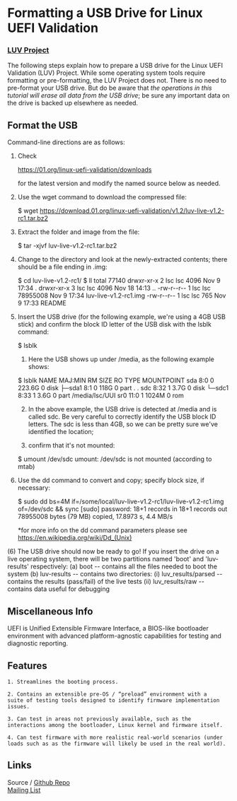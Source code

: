 # Formatting a USB Drive for Linux UEFI Validation  
### [LUV Project](https://01.org/linux-uefi-validation) 

The following steps explain how to prepare a USB drive for the Linux UEFI 
Validation (LUV) Project. While some operating system tools require formatting 
or pre-formatting, the LUV Project does not. There is no need to pre-format 
your USB drive. But do be aware that *the operations in this tutorial will erase
all data from the USB drive*; be sure any important data on the drive is 
backed up elsewhere as needed.  

## Format the USB
Command-line directions are as follows:  

1. Check 

	https://01.org/linux-uefi-validation/downloads 

	for the latest version and modify the named source below as needed.  


2. Use the wget command to download the compressed file:

	$ wget https://download.01.org/linux-uefi-validation/v1.2/luv-live-v1.2-rc1.tar.bz2


3. Extract the folder and image from the file:

	$ tar -xjvf luv-live-v1.2-rc1.tar.bz2


4. Change to the directory and look at the newly-extracted contents; there 
should be a file ending in .img:

	$ cd luv-live-v1.2-rc1/
	$ ll
	total 77140
	drwxr-xr-x 2 lsc lsc     4096 Nov  9 17:34 .
	drwxr-xr-x 3 lsc lsc     4096 Nov 18 14:13 ..
	-rw-r--r-- 1 lsc lsc 78955008 Nov  9 17:34 luv-live-v1.2-rc1.img
	-rw-r--r-- 1 lsc lsc      765 Nov  9 17:33 README


5. Insert the USB drive (for the following example, we're using a 4GB USB stick) 
and confirm the block ID letter of the USB disk with the lsblk command:

	$ lsblk

	1. Here the USB shows up under /media, as the following 
	example shows: 

	$ lsblk
		NAME   MAJ:MIN RM   SIZE RO TYPE MOUNTPOINT
		sda      8:0    0 223.6G  0 disk 
		├─sda1   8:1    0   118G  0 part 
		.
		.
		sdc      8:32   1   3.7G  0 disk 
		└─sdc1   8:33   1   3.6G  0 part /media/lsc/UUI
		sr0     11:0    1  1024M  0 rom  

	2. In the above example, the USB drive is detected at /media and is 
	called sdc. Be very careful to correctly identify the USB block ID letters. 
	The sdc is less than 4GB, so we can be pretty sure we've identified the 
	location;  

	3. confirm that it's not mounted: 
		
	$ umount /dev/sdc
		umount: /dev/sdc is not mounted (according to mtab)

		
6. Use the dd command to convert and copy; specify block size, if necessary:

	$ sudo dd bs=4M if=/some/local/luv-live-v1.2-rc1/luv-live-v1.2-rc1.img of=/dev/sdc && sync
	[sudo] password: 
	18+1 records in
	18+1 records out
	78955008 bytes (79 MB) copied, 17.8973 s, 4.4 MB/s

	*for more info on the dd command parameters please see 
	https://en.wikipedia.org/wiki/Dd_(Unix)


(6)  The USB drive should now be ready to go!  If you insert the drive on a 
live operating system, there will be two partitions named 'boot' and 
'luv-results' respectively:
	(a) boot -- contains all the files needed to boot the system
	(b) luv-results -- contains two directories: 
		(i)  luv_results/parsed -- contains the results (pass/fail) of 
		the live tests
		(ii) luv_results/raw -- contains data useful for debugging


## Miscellaneous Info 
UEFI is Unified Extensible Firmware Interface, a BIOS-like bootloader 
environment with advanced platform-agnostic capabilities for testing 
and diagnostic reporting.


## Features 
	1. Streamlines the booting process.
	
	2. Contains an extensible pre-OS / “preload” environment with a 
	suite of testing tools designed to identify firmware implementation 
	issues.
	
	3. Can test in areas not previously available, such as the 
	interactions among the bootloader, Linux kernel and firmware itself.

	4. Can test firmware with more realistic real-world scenarios (under 
	loads such as as the firmware will likely be used in the real world).


## Links
Source / [Github Repo](https://github.com/01org/luv-yocto)  
[Mailing List](mailto:luv@lists.01.org)   
